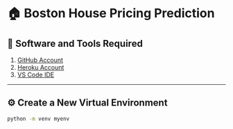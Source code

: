 # 🏠 Boston House Pricing Prediction

## 🧰 Software and Tools Required
1. [GitHub Account](https://github.com/)
2. [Heroku Account](https://www.heroku.com/)
3. [VS Code IDE](https://code.visualstudio.com/)

---

## ⚙️ Create a New Virtual Environment

```bash
python -m venv myenv
